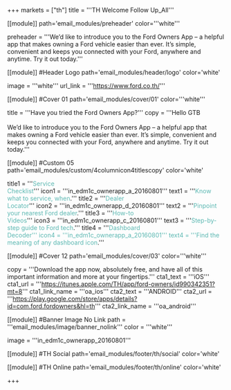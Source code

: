 +++
markets = ["th"]
title = '''TH Welcome Follow Up_All'''

[[module]]
path='email_modules/preheader'
color='''white'''

preheader = '''We’d like to introduce you to the Ford Owners App – a helpful app that makes owning a Ford vehicle easier than ever. It’s simple, convenient and keeps you connected with your Ford, anywhere and anytime. Try it out today.'''

[[module]] #Header Logo
path='email_modules/header/logo'
color='white'

  image = '''white'''
  url_link = '''https://www.ford.co.th/'''

[[module]] #Cover 01
path='email_modules/cover/01'
color='''white'''
 
  title = '''Have you tried the Ford Owners App?'''
  copy = '''Hello GTB<br /><br />We’d like to introduce you to the Ford Owners App – a helpful app that makes owning a Ford vehicle easier than ever. It’s simple, convenient and keeps you connected with your Ford, anywhere and anytime. Try it out today.'''
  
[[module]] #Custom 05
path='email_modules/custom/4columnicon4titlescopy'
color='white'

  title1 = '''<a href="https://youtu.be/3r79gbfZdO8" name="Decoder_1" style="color:#5CB8B2; text-decoration:none;" >Service<br />Checklist</a>'''
  icon1 = '''in_edm1c_ownerapp_a_20160801'''
  text1 = '''<a href="https://youtu.be/3r79gbfZdO8" name="Decoder_2" style="color:#5CB8B2; text-decoration:none;" >Know what to service, when</a>.'''
  title2 = '''<a href="https://youtu.be/eudIAyg1xp0" name="rsa_1" style="color:#5CB8B2; text-decoration:none;" >Dealer<br />Locator</a>'''
  icon2 = '''in_edm1c_ownerapp_d_20160801'''
  text2 = '''<a href="https://youtu.be/eudIAyg1xp0" name="rsa_2" style="color:#5CB8B2; text-decoration:none;" >Pinpoint your nearest Ford dealer</a>.'''
  title3 = '''<a href="https://youtu.be/7FlXKGWiHYY" name="how-to_video_1" style="color:#5CB8B2; text-decoration:none;" >How-to<br />Videos</a>'''
  icon3 = '''in_edm1c_ownerapp_c_20160801'''
  text3 = '''<a href="https://youtu.be/7FlXKGWiHYY" name="how-to_video_2" style="color:#5CB8B2; text-decoration:none;" >Step-by-step guide to Ford tech</a>.'''
  title4 = '''<a href="https://youtu.be/kA0M4weGse0" name="dealer_locater_video_1" style="color:#5CB8B2; text-decoration:none;" >Dashboard<br />Decoder'''
  icon4 = '''in_edm1c_ownerapp_a_20160801'''
  text4 = '''<a href="https://youtu.be/kA0M4weGse0" name="dealer_locater_video_2" style="color:#5CB8B2; text-decoration:none;" >Find the meaning of any dashboard icon</a>.'''

[[module]] #Cover 12
path='email_modules/cover/03'
color='''white'''

  copy = '''Download the app now, absolutely free, and have all of this important information and more at your fingertips.'''
  cta1_text = '''iOS'''
  cta1_url = '''https://itunes.apple.com/TH/app/ford-owners/id990342351?mt=8'''
  cta1_link_name = '''oa_ios'''
  cta2_text = '''ANDROID'''
  cta2_url = '''https://play.google.com/store/apps/details?id=com.ford.fordowners&hl=th'''
  cta2_link_name = '''oa_android'''

[[module]] #Banner Image No Link
path = '''email_modules/image/banner_nolink'''
color = '''white'''
  
  image = '''in_edm1c_ownerapp_20160801'''

[[module]] #TH Social
path='email_modules/footer/th/social'
color='white'

[[module]] #TH Online
path='email_modules/footer/th/online'
color='white'

+++